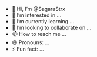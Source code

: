 - 👋 Hi, I’m @SagaraStrx
- 👀 I’m interested in ...
- 🌱 I’m currently learning ...
- 💞️ I’m looking to collaborate on ...
- 📫 How to reach me ...
- 😄 Pronouns: ...
- ⚡ Fun fact: ...

<!---
SagaraStrx/SagaraStrx is a ✨ special ✨ repository because its `README.md` (this file) appears on your GitHub profile.
You can click the Preview link to take a look at your changes.
--->

